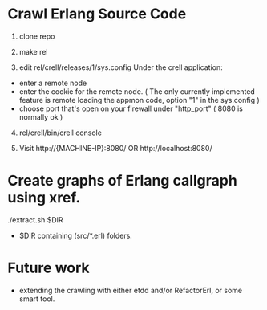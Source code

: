 Crawl Erlang Source Code
===

1) clone repo

2) make rel

3) edit rel/crell/releases/1/sys.config
Under the crell application:
- enter a remote node
- enter the cookie for the remote node.
( The only currently implemented feature is remote loading the 
appmon code, option "1" in the sys.config )
- choose port that's open on your firewall under "http_port"
 ( 8080 is normally ok )

4) rel/crell/bin/crell console

5) Visit
http://{MACHINE-IP}:8080/ 
OR 
http://localhost:8080/

Create graphs of Erlang callgraph using xref.
===

./extract.sh $DIR
* $DIR containing (src/*.erl) folders.

Future work
===

- extending the crawling with either etdd and/or RefactorErl, or some smart tool.
